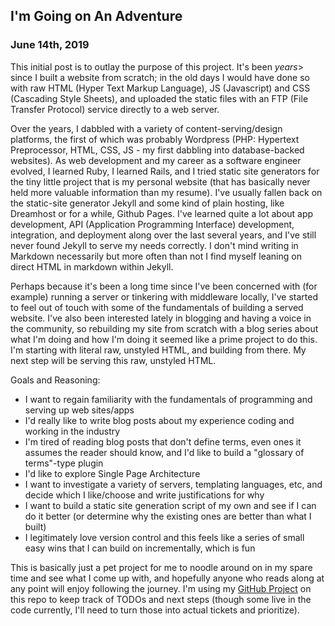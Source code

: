 ## I'm Going on An Adventure</div>
### June 14th, 2019</div>
This initial post is to outlay the purpose of this project. It's been <em>years</em>> since I built a website from scratch; in the old days I would have done so with raw HTML (Hyper Text Markup Language), JS (Javascript) and CSS (Cascading Style Sheets), and uploaded the static files with an FTP (File Transfer Protocol) service directly to a web server.

Over the years, I dabbled with a variety of content-serving/design platforms, the first of which was probably Wordpress (PHP: Hypertext Preprocessor, HTML, CSS, JS - my first dabbling into database-backed websites). As web development and my career as a software engineer evolved, I learned Ruby, I learned Rails, and I tried static site generators for the tiny little project that is my personal website (that has basically never held more valuable information than my resume). I've usually fallen back on the static-site generator Jekyll and some kind of plain hosting, like Dreamhost or for a while, Github Pages. I've learned quite a lot about app development, API (Application Programming Interface) development, integration, and deployment along over the last several years, and I've still never found Jekyll to serve my needs correctly. I don't mind writing in Markdown necessarily but more often than not I find myself leaning on direct HTML in markdown within Jekyll.

Perhaps because it's been a long time since I've been concerned with (for example) running a server or tinkering with middleware locally, I've started to feel out of touch with some of the fundamentals of building a served website. I've also been interested lately in blogging and having a voice in the community, so rebuilding my site from scratch with a blog series about what I'm doing and how I'm doing it seemed like a prime project to do this. I'm starting with literal raw, unstyled HTML, and building from there. My next step will be serving this raw, unstyled HTML.

Goals and Reasoning:
- I want to regain familiarity with the fundamentals of programming and serving up web sites/apps
- I'd really like to write blog posts about my experience coding and working in the industry
- I'm tired of reading blog posts that don't define terms, even ones it assumes the reader should know, and I'd like to build a "glossary of terms"-type plugin
- I'd like to explore Single Page Architecture
- I want to investigate a variety of servers, templating languages, etc, and decide which I like/choose and write justifications for why
- I want to build a static site generation script of my own and see if I can do it better (or determine why the existing ones are better than what I built)
- I legitimately love version control and this feels like a series of small easy wins that I can build on incrementally, which is fun

This is basically just a pet project for me to noodle around on in my spare time and see what I come up with, and hopefully anyone who reads along at any point will enjoy following the journey. I'm using my <a href="https://github.com/katelovescode/from_scratch/projects/1" target="_blank">GitHub Project</a> on this repo to keep track of TODOs and next steps (though some live in the code currently, I'll need to turn those into actual tickets and prioritize).